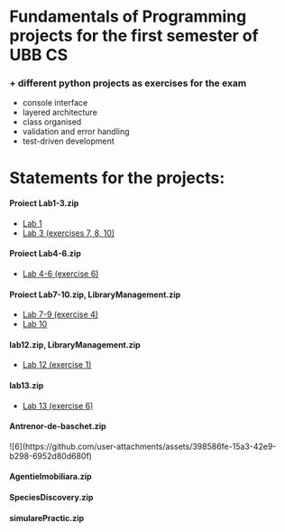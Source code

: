 # Fundamentals of Programming projects for the first semester of UBB CS

### + different python projects as exercises for the exam
- console interface
- layered architecture
- class organised
- validation and error handling
- test-driven development

# Statements for the projects:

<h4>Proiect Lab1-3.zip</h4>
<ul>
  <li><a href=https://www.cs.ubbcluj.ro/~istvanc/fp/lab/Lab1.pdf>Lab 1</a></li>
  <li><a href=https://www.cs.ubbcluj.ro/~istvanc/fp/lab/Lab3.pdf>Lab 3 (exercises 7, 8, 10)</a></li>
</ul> 

<h4>Proiect Lab4-6.zip</h4>
<ul>
  <li><a href=https://www.cs.ubbcluj.ro/~istvanc/fp/lab/Lab4-6.pdf>Lab 4-6 (exercise 6)</a></li>
</ul> 

<h4>Proiect Lab7-10.zip, LibraryManagement.zip</h4>
<ul>
  <li><a href=https://www.cs.ubbcluj.ro/~istvanc/fp/lab/Lab7-9.pdf>Lab 7-9 (exercise 4)</a></li>
  <li><a href=https://www.cs.ubbcluj.ro/~istvanc/fp/lab/Lab10.pdf>Lab 10</a></li>
</ul> 

<h4>lab12.zip, LibraryManagement.zip</h4>
<ul>
  <li><a href=https://www.cs.ubbcluj.ro/~istvanc/fp/lab/Lab12.pdf>Lab 12 (exercise 1)</a></li>
</ul> 

<h4>lab13.zip</h4>
<ul>
  <li><a href=https://www.cs.ubbcluj.ro/~istvanc/fp/lab/Lab13.pdf>Lab 13 (exercise 6)</a></li>
</ul> 

<h4>Antrenor-de-baschet.zip</h4>
![6](https://github.com/user-attachments/assets/398586fe-15a3-42e9-b298-6952d80d680f)


<h4>AgentieImobiliara.zip</h4>

<h4>SpeciesDiscovery.zip</h4>

<h4>simularePractic.zip</h4>

